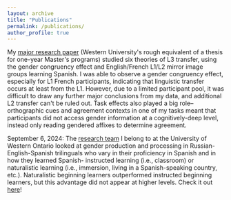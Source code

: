 ```yaml
---
layout: archive
title: "Publications"
permalink: /publications/
author_profile: true
---
```


My <a href="../files/MRP_NBenjamin_Final.pdf">major research paper</a> (Western University's rough equivalent of a thesis for one-year Master's programs) studied six theories of L3 transfer, using the gender congruency effect and English/French L1/L2 mirror image groups learning Spanish. I was able to observe a gender congruency effect, especially for L1 French participants, indicating that linguistic transfer occurs at least from the L1. However, due to a limited participant pool, it was difficult to draw any further major conclusions from my data, and additional L2 transfer can't be ruled out. Task effects also played a big role– orthographic cues and agreement contexts in one of my tasks meant that participants did not access gender information at a cognitively-deep level, instead only reading gendered affixes to determine agreement.

September 6, 2024: The <a href="https://www.thirdlanguageacquisition.com/">research team</a> I belong to at the University of Western Ontario looked at gender production and processing in Russian-English-Spanish trilinguals who vary in their proficiency in Spanish and in how they learned Spanish- instructed learning (i.e., classroom) or naturalistic learning (i.e., immersion, living in a Spanish-speaking country, etc.). Naturalistic beginning learners outperformed instructed beginning learners, but this advantage did not appear at higher levels. Check it out <a href="https://doi.org/10.1515/shll-2024-2015">here</a>!
